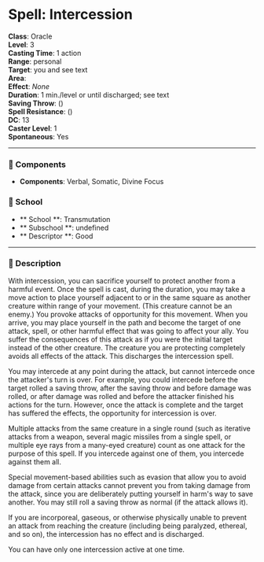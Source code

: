 
# Spell: Intercession
**Class**: Oracle  
**Level**: 3  
**Casting Time**: 1 action  
**Range**: personal  
**Target**: you and see text  
**Area**:   
**Effect**: _None_  
**Duration**: 1 min./level or until discharged; see text  
**Saving Throw**:  ()  
**Spell Resistance**:  ()  
**DC**: 13  
**Caster Level**: 1  
**Spontaneous**: Yes

---

### 🔮 Components
- **Components**: Verbal, Somatic, Divine Focus

### 🏫 School
- ** School **: Transmutation
- ** Subschool **: undefined
- ** Descriptor **: Good
---

### 📜 Description
With intercession, you can sacrifice yourself to protect another from a harmful event. Once the spell is cast, during the duration, you may take a move action to place yourself adjacent to or in the same square as another creature within range of your movement. (This creature cannot be an enemy.) You provoke attacks of opportunity for this movement. When you arrive, you may place yourself in the path and become the target of one attack, spell, or other harmful effect that was going to affect your ally. You suffer the consequences of this attack as if you were the initial target instead of the other creature. The creature you are protecting completely avoids all effects of the attack. This discharges the intercession spell. 

You may intercede at any point during the attack, but cannot intercede once the attacker's turn is over. For example, you could intercede before the target rolled a saving throw, after the saving throw and before damage was rolled, or after damage was rolled and before the attacker finished his actions for the turn. However, once the attack is complete and the target has suffered the effects, the opportunity for intercession is over. 

Multiple attacks from the same creature in a single round (such as iterative attacks from a weapon, several magic missiles from a single spell, or multiple eye rays from a many-eyed creature) count as one attack for the purpose of this spell. If you intercede against one of them, you intercede against them all. 

Special movement-based abilities such as evasion that allow you to avoid damage from certain attacks cannot prevent you from taking damage from the attack, since you are deliberately putting yourself in harm's way to save another. You may still roll a saving throw as normal (if the attack allows it). 

If you are incorporeal, gaseous, or otherwise physically unable to prevent an attack from reaching the creature (including being paralyzed, ethereal, and so on), the intercession has no effect and is discharged. 

You can have only one intercession active at one time.
